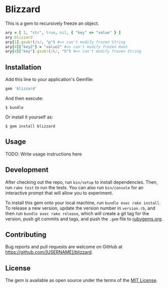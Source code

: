 # Blizzard

This is a gem to recursively freeze an object.

```ruby
ary = [ 1, "str", true, nil, { "key" => "value" } ]
ary.blizzard
ary[1].gsub!(/s/, "p") #=> can't modify frozen String
ary[4]["key2"] = "value2" #=> can't modify frozen Hash
ary[4]["key"].gsub!(/k/, "h") #=> can't modify frozen String
```

## Installation

Add this line to your application's Gemfile:

```ruby
gem 'blizzard'
```

And then execute:

    $ bundle

Or install it yourself as:

    $ gem install blizzard

## Usage

TODO: Write usage instructions here

## Development

After checking out the repo, run `bin/setup` to install dependencies. Then, run `rake test` to run the tests. You can also run `bin/console` for an interactive prompt that will allow you to experiment.

To install this gem onto your local machine, run `bundle exec rake install`. To release a new version, update the version number in `version.rb`, and then run `bundle exec rake release`, which will create a git tag for the version, push git commits and tags, and push the `.gem` file to [rubygems.org](https://rubygems.org).

## Contributing

Bug reports and pull requests are welcome on GitHub at https://github.com/[USERNAME]/blizzard.


## License

The gem is available as open source under the terms of the [MIT License](http://opensource.org/licenses/MIT).

